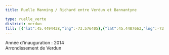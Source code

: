 ```yaml
---
title: Ruelle Manning / Richard entre Verdun et Bannantyne

type: ruelle_verte
district: verdun
fill: [{"lat":45.4494438,"lng":-73.576405},{"lat":45.4487663,"lng":-73.576448},{"lat":45.4490825,"lng":-73.576448},{"lat":45.4489921,"lng":-73.5735726},{"lat":45.4493384,"lng":-73.5735512},{"lat":45.448676,"lng":-73.5735726}]
---
```


Année d'inauguration : 2014<br>Arrondissement de Verdun